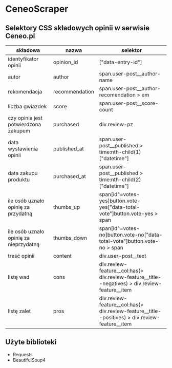 # CeneoScraper

## Selektory CSS składowych opinii w serwisie Ceneo.pl

| składowa | nazwa | selektor |
| --- | --- | --- |
|identyfikator opinii | opinion\_id | ["data-entry-id"] |
| autor | author | span.user-post\_\_author-name |
| rekomendacja | recommendation | span.user-post\_\_author-recomendation > em |
| liczba gwiazdek | score | span.user-post\_\_score-count |
| czy opinia jest potwierdzona zakupem | purchased | div.review-pz |
| data wystawienia opinii | published\_at | span.user-post\_\_published \> time:nth-child(1)["datetime"] |
| data zakupu produktu | purchased\_at | span.user-post\_\_published \> time:nth-child(2)["datetime"] |
| ile osób uznało opinię za przydatną | thumbs\_up | span[id^=votes-yes]button.vote-yes["data-total-vote"]button.vote-yes \> span |
| ile osób uznało opinię za nieprzydatną | thumbs_down | span[id^=votes-no]button.vote-no["data-total-vote"]button.vote-no \> span |
| treść opinii | content | div.user-post\_\_text |
| listę wad | cons | div.review-feature\_\_col:has(> div.review-feature\_\_title--negatives) \> div.review-feature__item |
| listę zalet | pros | div.review-feature\_\_col:has(> div.review-feature\_\_title--positives) \> div.review-feature__item |

## Użyte biblioteki
- Requests
- BeautifulSoup4